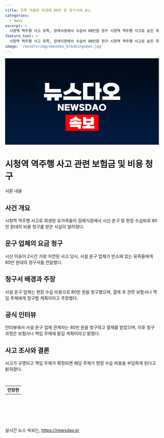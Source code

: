 ```yaml
---
title: 유족 억울한 희생에 80만 원 청구서에 분노
categories:
  - News
excerpt: >
  시청역 역주행 사고 유족, 장례식장에서 수습비 80만원 청구 시청역 역주행 사고로 숨진 희생자 유족들이 장례식장에서 시신 운구와 현장 수습비 80만 원을 청구받았습니다. 사비를 청구한 사설 운구 업체는 사고 당시 시신을 수습해 옮긴 곳으로, 결제 후 보험사나 책임 주체에 청구할 예정이라고 밝혔습니다. 운송 지연과 관련해 소방이 응급환자를 우선적으로 다루는 규정을 인용하며 사망자 이송을 하지 않았고, 피해자에 대한 책임이 명확해지면 비용은 다시 부담될 예정입니다.
feature_text: >
  시청역 역주행 사고 유족, 장례식장에서 수습비 80만원 청구 시청역 역주행 사고로 숨진 희생자 유족들이 장례식장에서 시신 운구와 현장 수습비 80만 원을 청구받았습니다. 사비를 청구한 사설 운구 업체는 사고 당시 시신을 수습해 옮긴 곳으로, 결제 후 보험사나 책임 주체에 청구할 예정이라고 밝혔습니다. 운송 지연과 관련해 소방이 응급환자를 우선적으로 다루는 규정을 인용하며 사망자 이송을 하지 않았고, 피해자에 대한 책임이 명확해지면 비용은 다시 부담될 예정입니다.
image: '/assets/img/newsdao_breakingnews.jpg'
---
```


<p><img src="/assets/img/newsdao_breakingnews.jpg" alt="cryptoinkorea 속보" /></p>

<h1>시청역 역주행 사고 관련 보험금 및 비용 청구</h1>

<p data-ke-size="size16">서론 내용</p>

<h2 data-ke-size="size26">사건 개요</h2>

<p data-ke-size="size16">시청역 역주행 사고로 희생된 유가족들이 장례식장에서 시신 운구 및 현장 수습비로 80만 원대의 비용 청구를 받은 사실이 알려졌다.</p>

<h2 data-ke-size="size26">운구 업체의 요금 청구</h2>

<p data-ke-size="size16">시신 이송이 2시간 가량 지연된 사고 당시, 사설 운구 업체가 빈소에 있는 유족들에게 80만 원대의 청구서를 전달했다.</p>

<h2 data-ke-size="size26">청구서 배경과 주장</h2>

<p data-ke-size="size16">사설 운구 업체는 현장 수습 비용으로 80만 원을 청구했으며, 결제 후 관련 보험사나 책임 주체에게 청구할 계획이라고 주장했다.</p>

<h2 data-ke-size="size26">공식 인터뷰</h2>

<p data-ke-size="size16">인터뷰에서 사설 운구 업체 관계자는 80만 원을 청구하고 결제를 받았으며, 이후 청구 과정은 보험사나 책임 주체에 맡길 계획이라고 밝혔다.</p>

<h2 data-ke-size="size26">사고 조사와 결론</h2>

<p data-ke-size="size16">사고가 규명되고 책임 주체가 확정되면 해당 주체가 현장 수습 비용을 부담하게 된다고 밝혀졌다.</p>

<p data-ke-size="size16">&nbsp;</p>

<table>
    <tbody>
        <tr>
            <td style="text-align: center; height: 17px;"><b>연장현</b></td>
        </tr>
    </tbody>
</table>

<p data-ke-size="size16">&nbsp;</p>

<p data-ke-size="size16">&nbsp;</p>

<p data-ke-size="size16">&nbsp;</p>
실시간 뉴스 속보는, <a href="https://newsdao.kr" rel="dofollow">https://newsdao.kr</a>


